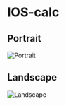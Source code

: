 # IOS-calc
## Portrait

![Portrait](Documentation/Portrait.png)

## Landscape
![Landscape](Documentation/Landscape.png)
